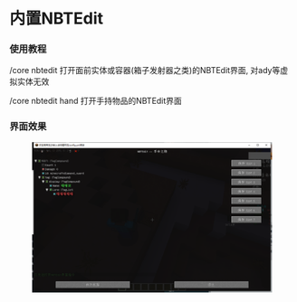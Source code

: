 # 内置NBTEdit

### 使用教程

/core nbtedit        打开面前实体或容器(箱子发射器之类)的NBTEdit界面, 对ady等虚拟实体无效

/core nbtedit hand    打开手持物品的NBTEdit界面

### 界面效果

<figure><img src="../.gitbook/assets/NBTEDIT.png" alt=""><figcaption></figcaption></figure>

###
